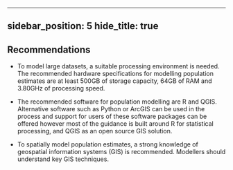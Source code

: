 
---
sidebar_position: 5
hide_title: true
---

## Recommendations

- To model large datasets, a suitable processing environment is needed. The recommended hardware specifications for modelling population estimates are at least 500GB of storage capacity, 64GB of RAM and 3.80GHz of processing speed.

- The recommended software for population modelling are R and QGIS. Alternative software such as Python or ArcGIS can be used in the process and support for users of these software packages can be offered however most of the guidance is built around R for statistical processing, and QGIS as an open source GIS solution.

- To spatially model population estimates, a strong knowledge of geospatial information systems (GIS) is recommended. Modellers should understand key GIS techniques.